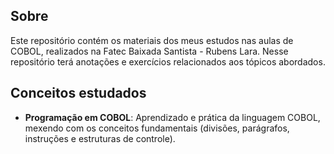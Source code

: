 ## Sobre
Este repositório contém os materiais dos meus estudos nas aulas de COBOL, realizados na Fatec Baixada Santista - Rubens Lara. Nesse repositório terá anotações e exercícios relacionados aos tópicos abordados.

## Conceitos estudados
- **Programação em COBOL**: Aprendizado e prática da linguagem COBOL, mexendo com os conceitos fundamentais (divisões, parágrafos, instruções e estruturas de controle).
